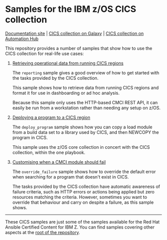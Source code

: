 # Samples for the IBM z/OS CICS collection

[Documentation site](https://ibm.github.io/z_ansible_collections_doc/ibm_zos_cics/docs/ansible_content.html) | [CICS collection on Galaxy](https://galaxy.ansible.com/ibm/ibm_zos_cics) | [CICS collection on Automation Hub](https://cloud.redhat.com/ansible/automation-hub/repo/published/ibm/ibm_zos_cics)

This repository provides a number of samples that show how to use the CICS collection for real-life use cases:

1. [Retrieving operational data from running CICS regions](cmci/reporting)

    The `reporting` sample gives a good overview of how to get started with the tasks provided by the CICS collection.
    
    This sample shows how to retrieve data from running CICS regions and format it for use in dashboarding or ad hoc analysis.

    Because this sample only uses the HTTP-based CMCI REST API, it can easily be run from a workstation rather than needing any setup on z/OS.

1. [Deploying a program to a CICS region](cmci/deploy_program)

    The `deploy_program` sample shows how you can copy a load module from a build data set to a library used by CICS, and then NEWCOPY the program in CICS.

    This sample uses the z/OS core collection in concert with the CICS collection, within the one playbook.

1. [Customising when a CMCI module should fail](cmci/override_failure)

    The `override_failure` sample shows how to override the default error when searching for a program that doesn't exist in CICS.

    The tasks provided by the CICS collection have automatic awareness of failure criteria, such as HTTP errors or actions being applied but zero resources matching the criteria. However, sometimes you want to override that behaviour and carry on despite a failure, as this sample shows.

---

These CICS samples are just some of the samples available for the Red Hat Ansible Certified Content for IBM Z. You can find samples covering other aspects at the [root of the repository](https://github.com/IBM/z_ansible_collections_samples).
